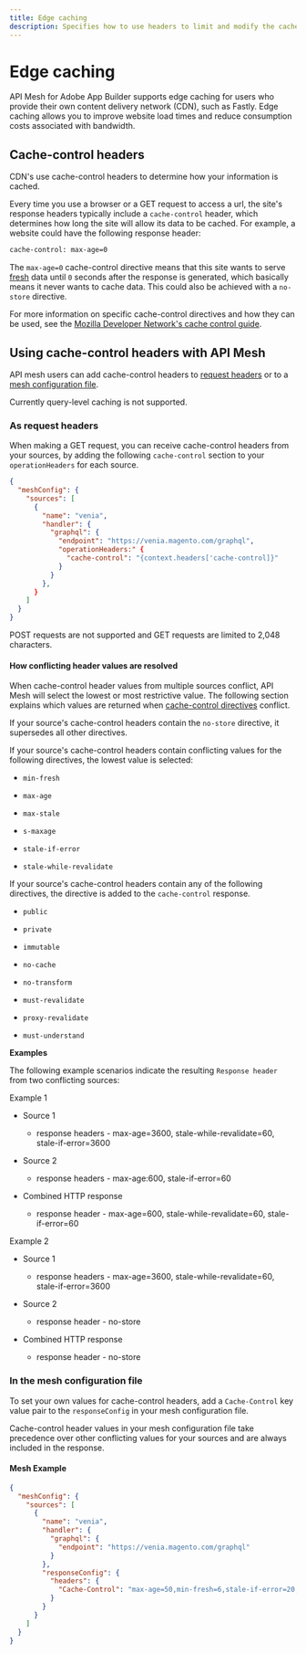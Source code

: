 ```yaml
---
title: Edge caching
description: Specifies how to use headers to limit and modify the cache for GET requests.
---
```


# Edge caching

API Mesh for Adobe App Builder supports edge caching for users who provide their own content delivery network (CDN), such as Fastly. Edge caching allows you to improve website load times and reduce consumption costs associated with bandwidth.

## Cache-control headers

CDN's use cache-control headers to determine how your information is cached.

Every time you use a browser or a GET request to access a url, the site's response headers typically include a `cache-control` header, which determines how long the site will allow its data to be cached. For example, a website could have the following response header:

```html
cache-control: max-age=0
```

The `max-age=0` cache-control directive means that this site wants to serve [fresh](https://developer.mozilla.org/en-US/docs/Web/HTTP/Caching#fresh_and_stale_based_on_age) data until `0` seconds after the response is generated, which basically means it never wants to cache data. This could also be achieved with a `no-store` directive.

For more information on specific cache-control directives and how they can be used, see the [Mozilla Developer Network's cache control guide](https://developer.mozilla.org/en-US/docs/Web/HTTP/Headers/Cache-Control).

## Using cache-control headers with API Mesh

API mesh users can add cache-control headers to [request headers](#as-request-headers) or to a [mesh configuration file](#in-the-mesh-configuration-file).

<InlineAlert variant="info" slots="text"/>

Currently query-level caching is not supported.

### As request headers

When making a GET request, you can receive cache-control headers from your sources, by adding the following `cache-control` section to your `operationHeaders` for each source.

```json
{
  "meshConfig": {
    "sources": [
      {
        "name": "venia",
        "handler": {
          "graphql": {
            "endpoint": "https://venia.magento.com/graphql",
            "operationHeaders:" {
              "cache-control": "{context.headers['cache-control]}"
            }
          }
        },
      }
    ]
  }
}
```

<InlineAlert variant="info" slots="text"/>

POST requests are not supported and GET requests are limited to 2,048 characters.

#### How conflicting header values are resolved

When cache-control header values from multiple sources conflict, API Mesh will select the lowest or most restrictive value. The following section explains which values are returned when [cache-control directives](https://developer.mozilla.org/en-US/docs/Web/HTTP/Headers/Cache-Control) conflict.

If your source's cache-control headers contain the `no-store` directive, it supersedes all other directives.

If your source's cache-control headers contain conflicting values for the following directives, the lowest value is selected:

- `min-fresh`

- `max-age`

- `max-stale`

- `s-maxage`

- `stale-if-error`

- `stale-while-revalidate`

If your source's cache-control headers contain any of the following directives, the directive is added to the `cache-control` response.

- `public`

- `private`

- `immutable`

- `no-cache`

- `no-transform`

- `must-revalidate`

- `proxy-revalidate`

- `must-understand`

**Examples**

The following example scenarios indicate the resulting `Response header` from two conflicting sources:

Example 1

- Source 1

  - response headers - max-age=3600, stale-while-revalidate=60, stale-if-error=3600

- Source 2

  - response headers - max-age:600, stale-if-error=60

- Combined HTTP response

  - response header - max-age=600, stale-while-revalidate=60, stale-if-error=60

Example 2

- Source 1

  - response headers - max-age=3600, stale-while-revalidate=60, stale-if-error=3600

- Source 2

  - response header - no-store

- Combined HTTP response

  - response header - no-store

### In the mesh configuration file

To set your own values for cache-control headers, add a `Cache-Control` key value pair to the `responseConfig` in your mesh configuration file.

<InlineAlert variant="info" slots="text"/>

Cache-control header values in your mesh configuration file take precedence over other conflicting values for your sources and are always included in the response.

#### Mesh Example

```json
{
  "meshConfig": {
    "sources": [
      {
        "name": "venia",
        "handler": {
          "graphql": {
            "endpoint": "https://venia.magento.com/graphql"
          }
        },
        "responseConfig": {
          "headers": {
            "Cache-Control": "max-age=50,min-fresh=6,stale-if-error=20,public,must-revalidate"
          }
        }
      }
    ]
  }
}
```
